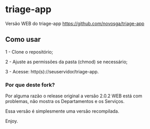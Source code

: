 # triage-app
Versão WEB do triage-app
https://github.com/novosga/triage-app

## Como usar

1 - Clone o repositório;

2 - Ajuste as permissões da pasta (chmod) se necessário;

3 - Acesse: http(s)://seuservidor/triage-app.

### Por que deste fork?
Por alguma razão o release original a versão 2.0.2 WEB está com problemas, não mostra os Departamentos e os Serviços.

Essa versão é simplesmente uma versão recompilada.

Enjoy.
